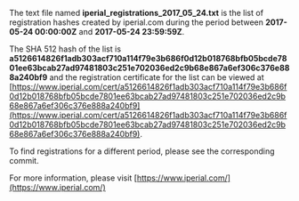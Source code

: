 The text file named **iperial_registrations_2017_05_24.txt** is the list of registration hashes created by iperial.com during the period between **2017-05-24 00:00:00Z** and **2017-05-24 23:59:59Z**.

The SHA 512 hash of the list is **a5126614826f1adb303acf710a114f79e3b686f0d12b018768bfb05bcde7801ee63bcab27ad97481803c251e702036ed2c9b68e867a6ef306c376e888a240bf9** and the registration certificate for the list can be viewed at [https://www.iperial.com/cert/a5126614826f1adb303acf710a114f79e3b686f0d12b018768bfb05bcde7801ee63bcab27ad97481803c251e702036ed2c9b68e867a6ef306c376e888a240bf9](https://www.iperial.com/cert/a5126614826f1adb303acf710a114f79e3b686f0d12b018768bfb05bcde7801ee63bcab27ad97481803c251e702036ed2c9b68e867a6ef306c376e888a240bf9).

To find registrations for a different period, please see the corresponding commit.

For more information, please visit [https://www.iperial.com/](https://www.iperial.com/)
